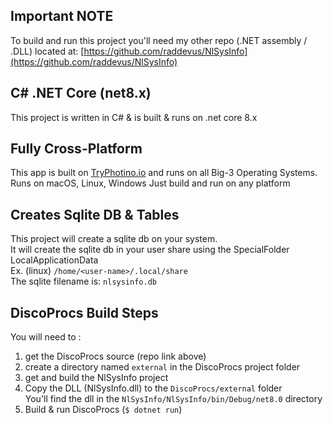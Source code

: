 ## Important NOTE
To build and run this project you'll need my other repo (.NET assembly / .DLL) located at: [https://github.com/raddevus/NlSysInfo](https://github.com/raddevus/NlSysInfo)
## 
## C# .NET Core (net8.x)
This project is written in C# & is built & runs on .net core 8.x

## Fully Cross-Platform
This app is built on [TryPhotino.io](https://www.tryphotino.io/) and runs on all Big-3 Operating Systems.
Runs on macOS, Linux, Windows
Just build and run on any platform

## Creates Sqlite DB & Tables
This project will create a sqlite db on your system.<br/>
It will create the sqlite db in your user share using the SpecialFolder LocalApplicationData<br/>
Ex. (linux) `/home/<user-name>/.local/share` <br/>
The sqlite filename is: `nlsysinfo.db`

## DiscoProcs Build Steps
You will need to :
1) get the DiscoProcs source (repo link above)
2) create a directory named `external` in the DiscoProcs project folder
3) get and build the NlSysInfo project
4) Copy the DLL (NlSysInfo.dll) to the `DiscoProcs/external` folder<br/>
  You'll find the dll in the `NlSysInfo/NlSysInfo/bin/Debug/net8.0` directory
6) Build & run DiscoProcs (`$ dotnet run`)
